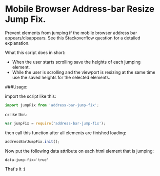 

Mobile Browser Address-bar Resize Jump Fix.
===========================================

Prevent elements from jumping if the mobile browser address bar appears/disappears.
See this Stackoverflow question for a detailed explanation.

What this script does in short:
* When the user starts scrolling save the heights of each jumping element.
* While the user is scrolling and the viewport is resizing at the same time use the saved heights for the selected elements.

###Usage:

import the script like this:

```javascript
import jumpFix from 'address-bar-jump-fix';
```
    
or like this:

```javascript
var jumpFix = require('address-bar-jump-fix');
```

then call this function after all elements are finished loading:

```javascript
addressBarJumpFix.init();
```

Now put the following data attribute on each html element that is jumping: 

`data-jump-fix='true'`

That's it :)